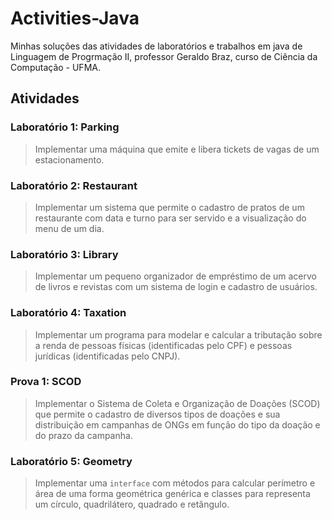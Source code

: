 # Activities-Java

Minhas soluções das atividades de laboratórios e trabalhos em java de Linguagem de Progrmação II, professor Geraldo Braz, curso de Ciência da Computação - UFMA.

## Atividades

### Laboratório 1: Parking

> Implementar uma máquina que emite e libera tickets de vagas de um estacionamento.

### Laboratório 2: Restaurant

> Implementar um sistema que permite o cadastro de pratos de um restaurante com data e turno para ser servido e a visualização do menu de um dia.

### Laboratório 3: Library

> Implementar um pequeno organizador de empréstimo de um acervo de livros e revistas com um sistema de login e cadastro de usuários.

### Laboratório 4: Taxation

> Implementar um programa para modelar e calcular a tributação sobre a renda de pessoas físicas (identificadas pelo CPF) e pessoas jurídicas (identificadas pelo CNPJ).

### Prova 1: SCOD

> Implementar o Sistema de Coleta e Organização de Doações (SCOD) que permite o cadastro de diversos tipos de doações e sua distribuição em campanhas de ONGs em função do tipo da doação e do prazo da campanha.

### Laboratório 5: Geometry

> Implementar uma `interface` com métodos para calcular perímetro e área de uma forma geométrica genérica e classes para representa um círculo, quadrilátero, quadrado e retângulo.
